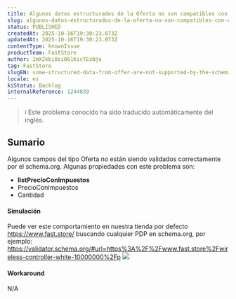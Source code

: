 ```yaml
---
title: Algunos datos estructurados de la Oferta no son compatibles con el esquema
slug: algunos-datos-estructurados-de-la-oferta-no-son-compatibles-con-el-esquema
status: PUBLISHED
createdAt: 2025-10-16T19:30:23.073Z
updatedAt: 2025-10-16T19:30:23.073Z
contentType: knownIssue
productTeam: FastStore
author: 2mXZkbi0oi061KicTExNjo
tag: FastStore
slugEN: some-structured-data-from-offer-are-not-supported-by-the-schema
locale: es
kiStatus: Backlog
internalReference: 1244839
---
```


>ℹ️ Este problema conocido ha sido traducido automáticamente del inglés.

## Sumario


Algunos campos del tipo Oferta no están siendo validados correctamente por el schema.org. Algunas propiedades con este problema son:

- **listPrecioConImpuestos**
- PrecioConImpuestos
- Cantidad


#### Simulación


Puede ver este comportamiento en nuestra tienda por defecto https://www.fast.store/ buscando cualquier PDP en schema.org, por ejemplo:
https://validator.schema.org/#url=https%3A%2F%2Fwww.fast.store%2Fwireless-controller-white-10000000%2Fp
 ![](https://vtexhelp.zendesk.com/attachments/token/2O5AHNwwktZmy2LXC8isSVWpt/?name=image.png)


#### Workaround


N/A



